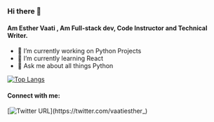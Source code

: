 ### Hi there 👋

#### Am Esther Vaati , Am Full-stack dev, Code Instructor and Technical Writer. 

- 🔭 I’m currently working on Python Projects 
- 🌱 I’m currently learning React
- 💬 Ask me about all things  Python 

[![Top Langs](https://github-readme-stats.vercel.app/api/top-langs/?username=essykings)](https://github.com/essykings/github-readme-stats)


#### Connect with me:
[![Twitter URL](https://img.shields.io/twitter/url/https/twitter.com/vaatiesther_.svg?style=social&label=Follow%20%40vaatiesther_)](https://twitter.com/vaatiesther_)






